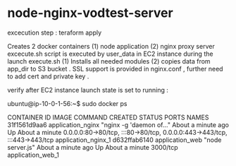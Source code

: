 # node-nginx-vodtest-server

excecution step : teraform apply

Creates 2 docker containers (1) node application (2) nginx proxy server
excecute.sh script is executed by user_data in EC2 instance during the launch
execute.sh (1) Installs all needed modules (2) copies data from app_dir to S3 bucket .
SSL support is provided in nginx.conf , further need to add cert and private key .

verify after EC2 instance launch state is set to running :

ubuntu@ip-10-0-1-56:~$ sudo docker ps

CONTAINER ID IMAGE COMMAND CREATED STATUS PORTS NAMES
31f1561d9aa6 application_nginx "nginx -g 'daemon of…" About a minute ago Up About a minute 0.0.0.0:80->80/tcp, :::80->80/tcp, 0.0.0.0:443->443/tcp, :::443->443/tcp application_nginx_1
d632ffab6140 application_web "node server.js" About a minute ago Up About a minute 3000/tcp application_web_1
